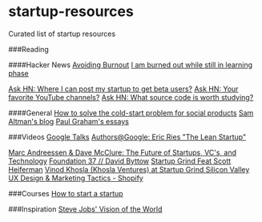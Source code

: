 startup-resources
=================

Curated list of startup resources

###Reading

####Hacker News
[Avoiding Burnout](https://news.ycombinator.com/item?id=5630445)
[I am burned out while still in learning phase](https://news.ycombinator.com/item?id=7435601)

[Ask HN: Where I can post my startup to get beta users?](https://news.ycombinator.com/item?id=7248460)
[Ask HN: Your favorite YouTube channels?](https://news.ycombinator.com/item?id=7609584)
[Ask HN: What source code is worth studying?](https://news.ycombinator.com/item?id=7602237)

####General
[How to solve the cold-start problem for social products](http://andrewchen.co/2014/03/27/how-to-solve-the-cold-start-problem-for-social-products/)
[Sam Altman's blog](http://blog.samaltman.com/)
[Paul Graham's essays](http://www.paulgraham.com/articles.html)

###Videos
[Google Talks](https://www.youtube.com/user/AtGoogleTalks/videos)
[Authors@Google: Eric Ries "The Lean Startup"](https://www.youtube.com/watch?v=fEvKo90qBns)

[Marc Andreessen & Dave McClure: The Future of Startups, VC's, and Technology](https://www.youtube.com/watch?v=pLNQZegq7KA&app=desktop)
[Foundation 37 // David Byttow](https://www.youtube.com/watch?feature=player_embedded&v=7PmBk7hgUqg)
[Startup Grind Feat Scott Heiferman](https://www.youtube.com/watch?v=LQI7o3eNx_8&feature=youtu.be&t=25m33s)
[Vinod Khosla (Khosla Ventures) at Startup Grind Silicon Valley](https://www.youtube.com/watch?v=U5J7bd7nzmw)
[UX Design & Marketing Tactics - Shopify](https://www.youtube.com/watch?v=sBDOq5B4nTo)

###Courses
[How to start a startup](https://startupclass.co/course/how-to-start-a-startup)

###Inspiration
[Steve Jobs' Vision of the World](https://www.youtube.com/watch?feature=player_embedded&v=UvEiSa6_EPA)


